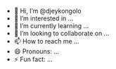 - 👋 Hi, I’m @djeykongolo
- 👀 I’m interested in ...
- 🌱 I’m currently learning ...
- 💞️ I’m looking to collaborate on ...
- 📫 How to reach me ...
- 😄 Pronouns: ...
- ⚡ Fun fact: ...

<!---
djeykongolo/djeykongolo is a ✨ special ✨ repository because its `README.md` (this file) appears on your GitHub profile.
You can click the Preview link to take a look at your changes.
--->
